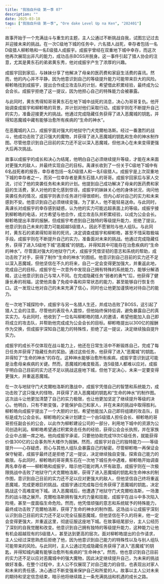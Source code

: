 ```yaml
---
title: "我独自升级 第一季 07"
description: ""
date: 2025-03-18
tags: ["我独自升级 第一季", "Ore dake Level Up na Ken", "202401"]
---
```


故事开始于一个充满战斗与重生的主题，主人公通过不断挑战自我，试图忘记过去并迎接未来的挑战。在一次C级地下城的任务中，六名猎人战死，幸存者包括一名D级猎人柳軫皓和一名E级猎人成振宇。成振宇曾经在双重地下城中幸存，而这次他再次展现出非凡的能力，成功击杀BOSS并脱身。这一事件引起了猎人协会的注意，尤其是黄东石的弟弟黄东秀，他对成振宇产生了浓厚的兴趣。

成振宇回到家后，与妹妹分享了他解决了母亲的医药费和家庭生活费的喜讯。然而，他的内心并不平静，因为他意识到自己的等级提升能力可能带来巨大的风险。柳軫皓找到成振宇，提出合作成立攻击队的计划，希望借此积累经验，最终成为公会会长。成振宇拒绝了这一提议，因为他担心自己的特殊能力会被暴露。

与此同时，黄东秀得知哥哥黄东石在地下城中战死的消息，决心为哥哥复仇。他开始调查成振宇和柳軫皓的背景，并计划对他们采取行动。成振宇则在不断提升自己的实力，准备迎接更大的挑战。他通过完成隐藏任务获得了进入恶魔城的钥匙，并得知恶魔城中藏有能够治愈所有疾病的“生命的神水”。

在恶魔城的入口，成振宇面对强大的地狱守门犬克爾柏洛斯。经过一番激烈的战斗，他成功击败了这只强大的魔物，并获得了进入恶魔城的钥匙和生命的神水制作图。尽管他意识到自己目前的实力还不足以深入恶魔城，但他决心在未来变得更强大后再次挑战。

故事以成振宇的成长和决心为结尾，他明白自己必须继续提升等级，才能在未来面对更强大的敌人，并最终实现自己的目标。禹课长收到了一份关于C级地下城中有6名战死者的报告，幸存者包括一名D级猎人和一名E级猎人。成振宇是上次双重地下城的幸存者之一，而另一位幸存者是黄东石猎人的哥哥。成振宇回家后与家人交流，讨论了他的突袭任务和未来的计划。他提到自己成功解决了母亲的医药费和家庭的生活费，家人对他的变化感到惊讶。成振宇的妹妹关心他的身体状况，询问他突袭任务的情况，成振宇则表示任务进行得很顺利，但内心却对自己的实力和未来感到不安。他意识到自己必须继续变强，为了家人，他不能轻易送命。与此同时，禹课长对成振宇的幸存感到疑惑，认为他的实力可能远超表面上的等级。成振宇接到柳軫皓的电话，对方希望与他合作，成立攻击队并积累经验，以成为公会会长。柳軫皓提出丰厚的报酬，但成振宇考虑到自己独特的等级提升能力，拒绝了提议。他意识到自己未来的潜力可能超越S级猎人，因此不愿冒险与他人组队。与此同时，黄东石的弟弟得知哥哥的死讯，决定调查成振宇和柳軫皓，甚至不惜采取极端手段。成振宇则在不断提升自己的实力，准备面对未来的挑战。他通过完成隐藏任务，获得了进入S级地下城“恶魔城”的钥匙，并得知其中可能存在治愈疾病的“生命的神水”。尽管面对强大的地狱守门犬，成振宇凭借坚韧的意志和系统的帮助，成功击败了对手，获得了制作“生命的神水”的图纸。他意识到自己目前的实力还不足以深入恶魔城，但他坚信在不久的将来，自己一定会变得更加强大，并重返此地，完成自己的目标。成振宇在一次意外中发现自己拥有特殊的系统能力，能够分解酒精，这让他意识到自己与常人不同。在完成隐藏任务“弱者的勇气”后，他获得了健康长寿的祝福，这使他具备了免疫中毒和异常状态的能力，甚至能够自行恢复伤口。这一发现让他对自己的未来充满了信心，同时也让他更加谨慎地对待自己的能力。

在一次地下城探险中，成振宇与另一名猎人生还，并成功击败了BOSS，这引起了猎人工会的注意。尽管他的表现令人震惊，但他始终保持低调，避免暴露自己的真实实力。与此同时，他收到了一位名叫柳軫皓的猎人的邀请，希望他能加入自己即将成立的攻击队，并帮助他完成成为公会会长的目标。柳軫皓提出以300亿的报酬作为交换，但成振宇深知自己能力的特殊性，拒绝了这一提议，决定继续独自提升实力。

成振宇的成长不仅体现在战斗能力上，他还在日常生活中不断锻炼自己，完成了每日任务并获得了隐藏任务的奖励。通过这些任务，他获得了进入“恶魔城”的钥匙，并得知了“生命的神水”的存在。这种神水能够治愈所有疾病，成振宇意识到这可能是治愈母亲疾病的关键。然而，恶魔城的难度极高，连S级猎人都难以应对。成振宇明白自己目前的实力还不足以挑战这座地下城，但他下定决心，未来一定要变得更强大，并重返恶魔城。

在一次与地狱守门犬克爾柏洛斯的激战中，成振宇凭借自己的智慧和系统能力，成功击败了这只强大的怪物，并获得了进入恶魔城的钥匙和“生命的神水”的制作图。这次战斗让他更加清楚了自己的实力极限，也让他更加坚定了继续提升等级的决心。他明白，只有不断变强，才能保护自己和家人，并在未来的挑战中取得胜利。柳軫皓向成振宇提出了一个大胆的计划，希望他能加入自己即将组建的攻击队，目标是成为公会会长。柳軫皓的父亲计划建立一个由S级猎人担任会长、柳軫皓的哥哥担任副会长的公会，以此作为柳軫建设公司的一部分，利用地下城中的资源为公司创造利润。柳軫皓希望通过积累突击任务的经验，获得公会会长执照，并在家族企业中占据一席之地。他向成振宇承诺，只要他协助完成19次C级任务，就能获得价值300亿的公会事务所大楼作为报酬。然而，成振宇对自己的独特能力——等级提升——心存疑虑，担心与其他人组队会暴露自己的秘密。尽管柳軫皓一再保证会保守秘密，成振宇最终还是拒绝了这一提议，决定继续独自变强，探索自己能力的极限。与此同时，柳軫皓的哥哥黄东石在一次地下城任务中遇难，柳軫皓开始调查两名幸存者——柳軫皓和成振宇，暗示他可能对两人怀有敌意。成振宇则在一次极限挑战中击败了地狱守门犬克爾柏洛斯，获得了进入恶魔城的钥匙和生命神水的制作图，意识到自己目前的实力还不足以应对更强大的敌人，但他坚信自己终将重返恶魔城，完成更艰巨的挑战。成振宇通过完成每日任务获得了恶魔城的钥匙，决定挑战这个高难度地下城。进入恶魔城后，他遭遇了地狱守门犬克爾柏洛斯，一场激烈的战斗随之展开。克爾柏洛斯拥有强大的力量和技能，成振宇在战斗中多次陷入险境，甚至一度面临生命危险。然而，他凭借顽强的意志和系统赋予的特殊能力，最终成功击败了克爾柏洛斯，获得了生命的神水的制作图。这场战斗让成振宇深刻认识到自己目前的实力还不足以完全征服恶魔城，但他坚信在不久的将来，他一定会变得更强大，并重返这里，彻底征服这座地下城。在故事结尾部分，主人公经历了深刻的自我觉醒和改变。他意识到自己拥有独特的等级提升能力，这种能力让他有机会超越现有的S级猎人，甚至达到更高的层次。面对柳軫皓提出的合作请求，主人公经过深思熟虑后拒绝了他，因为他意识到自己能力的特殊性以及与别人组队可能带来的风险。与此同时，主人公通过完成隐藏任务获得了进入“恶魔城”的钥匙，并得知城内藏有能够治愈所有疾病的“生命神水”。然而，他也意识到自己目前的实力还不足以应对恶魔城中的强大魔物，因此决定继续提升自己，为未来的挑战做好准备。在整个过程中，主人公不仅展现了对自己能力的自信，也表现出对家人和未来的责任感，决心通过不断变强来保护自己和所爱的人。故事以主人公对未来的期待和坚定信念结束，暗示他将继续踏上一条充满挑战和机遇的成长之路。
